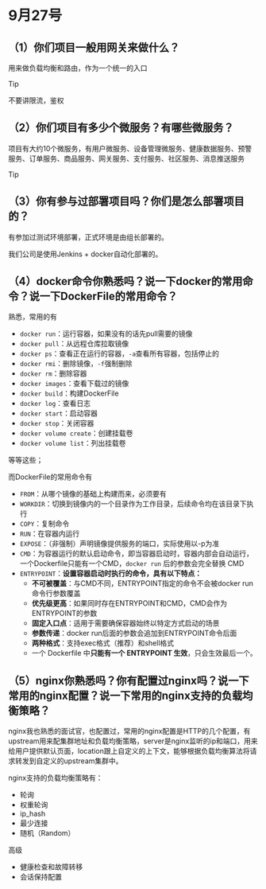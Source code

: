 # 9月27号

## （1）你们项目一般用网关来做什么？

用来做负载均衡和路由，作为一个统一的入口

> [!tip]
>
> 不要讲限流，鉴权



## （2）你们项目有多少个微服务？有哪些微服务？

项目有大约10个微服务，有用户微服务、设备管理微服务、健康数据服务、预警服务、订单服务、商品服务、网关服务、支付服务、社区服务、消息推送服务

> [!tip]
>
> 



## （3）你有参与过部署项目吗？你们是怎么部署项目的？

有参加过测试环境部署，正式环境是由组长部署的。

我们公司是使用Jenkins + docker自动化部署的。



## （4）docker命令你熟悉吗？说一下docker的常用命令？说一下DockerFile的常用命令？

熟悉，常用的有

- `docker run`：运行容器，如果没有的话先pull需要的镜像
- `docker pull`：从远程仓库拉取镜像
- `docker ps`：查看正在运行的容器，`-a`查看所有容器，包括停止的
- `docker rmi`：删除镜像，`-f`强制删除
- `docker rm`：删除容器
- `docker images`：查看下载过的镜像
- `docker build`：构建DockerFile
- `docker log`：查看日志
- `docker start`：启动容器
- `docker stop`：关闭容器
- `docker volume create`：创建挂载卷
- `docker volume list`：列出挂载卷

等等这些；

而DockerFile的常用命令有

- `FROM`：从哪个镜像的基础上构建而来，必须要有
- `WORKDIR`：切换到镜像内的一个目录作为工作目录，后续命令均在该目录下执行
- `COPY`：复制命令
- `RUN`：在容器内运行
- `EXPOSE`：（非强制）声明镜像提供服务的端口，实际使用以-p为准
- `CMD`：为容器运行的默认启动命令，即当容器启动时，容器内部会自动运行，一个Dockerfile只能有一个CMD，`docker run` 后的参数会完全替换 CMD
- `ENTRYPOINT`：**设置容器启动时执行的命令，具有以下特点：**
  - **不可被覆盖**：与CMD不同，ENTRYPOINT指定的命令不会被docker run命令行参数覆盖
  - **优先级更高**：如果同时存在ENTRYPOINT和CMD，CMD会作为ENTRYPOINT的参数
  - **固定入口点**：适用于需要确保容器始终以特定方式启动的场景
  - **参数传递**：docker run后面的参数会追加到ENTRYPOINT命令后面
  - **两种格式**：支持exec格式（推荐）和shell格式
  - 一个 Dockerfile 中**只能有一个 ENTRYPOINT 生效**，只会生效最后一个。



## （5）nginx你熟悉吗？你有配置过nginx吗？说一下常用的nginx配置？说一下常用的nginx支持的负载均衡策略？

nginx我也熟悉的面试官，也配置过，常用的nginx配置是HTTP的几个配置，有upstream用来配集群地址和负载均衡策略，server是nginx监听的ip和端口，用来给用户提供默认页面，location跟上自定义的上下文，能够根据负载均衡算法将请求转发到自定义的upstream集群中。



nginx支持的负载均衡策略有：

- 轮询
- 权重轮询
- ip_hash
- 最少连接
- 随机（Random）

高级

- 健康检查和故障转移
- 会话保持配置







